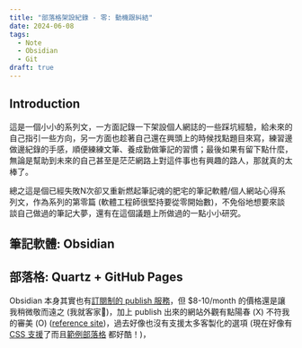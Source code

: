 ```yaml
---
title: "部落格架設紀錄 - 零: 動機跟糾結"
date: 2024-06-08
tags:
  - Note
  - Obsidian
  - Git
draft: true
---
```

## Introduction

這是一個小小的系列文，一方面記錄一下架設個人網誌的一些踩坑經驗，給未來的自己指引一些方向，另一方面也趁著自己還在興頭上的時候找點題目來寫，練習邊做邊紀錄的手感，順便練練文筆、養成勤做筆記的習慣；最後如果有留下點什麼，無論是幫助到未來的自己甚至是茫茫網路上對這件事也有興趣的路人，那就真的太棒了。

總之這是個已經失敗N次卻又重新燃起筆記魂的肥宅的筆記軟體/個人網站心得系列文，作為系列的第零篇 (軟體工程師很堅持要從零開始數)，不免俗地想要來談談自己做過的筆記大夢，還有在這個議題上所做過的一點小小研究。

## 筆記軟體: Obsidian

## 部落格: Quartz + GitHub Pages

Obsidian 本身其實也有[訂閱制的 publish 服務](https://obsidian.md/publish)，但 $8-10/month 的價格還是讓我稍微敬而遠之 (我就客家🤑)，加上 publish 出來的網站外觀有點陽春 (X) 不符我的審美 (O) ([reference site](https://ihower.tw/notes/Welcome))，過去好像也沒有支援太多客製化的選項 (現在好像有[CSS 支援](https://help.obsidian.md/Obsidian+Publish/Customize+your+site)了而且[範例部落格](https://integralguide.com/) 都好酷！)，
